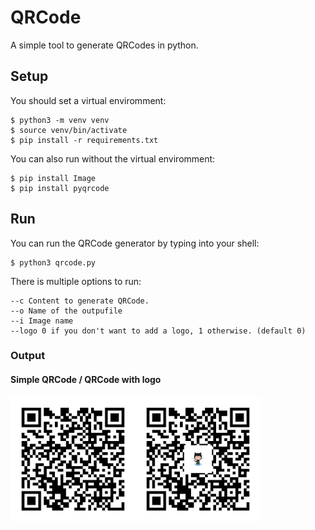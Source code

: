 # QRCode

A simple tool to generate QRCodes in python.

## Setup
You should set a virtual enviromment:
```shell
$ python3 -m venv venv
$ source venv/bin/activate
$ pip install -r requirements.txt
```
You can also run without the virtual enviromment:
```shell
$ pip install Image
$ pip install pyqrcode
```
## Run
You can run the QRCode generator by typing into your shell:
``` shell
$ python3 qrcode.py 
```
There is multiple options to run:
```shell
--c Content to generate QRCode.
--o Name of the outpufile
--i Image name
--logo 0 if you don't want to add a logo, 1 otherwise. (default 0)
```
### Output

#### Simple QRCode / QRCode with logo
<img src="https://github.com/user-cube/QRCode/blob/master/qrcode.png?raw=true" alt="simple qrcode" width="200" height="200"/><img src="https://github.com/user-cube/QRCode/blob/master/QRCodeLogo.png?raw=true" alt="simple qrcode" width="200" height="200"/>

